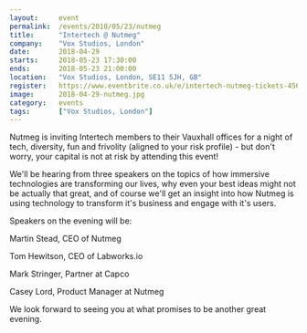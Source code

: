 ```yaml
---
layout: 	event
permalink:	/events/2018/05/23/nutmeg
title:		"Intertech @ Nutmeg"
company:	"Vox Studios, London"
date:		2018-04-29
starts:		2018-05-23 17:30:00
ends: 		2018-05-23 21:00:00
location:	"Vox Studios, London, SE11 5JH, GB"
register:	https://www.eventbrite.co.uk/e/intertech-nutmeg-tickets-45623669624
image: 		2018-04-29-nutmeg.jpg
category:	events
tags:		["Vox Studios, London"]
---
```


Nutmeg is inviting Intertech members to their Vauxhall offices for a night of tech, diversity, fun and frivolity (aligned to your risk profile) - but don't worry, your capital is not at risk by attending this event!

We'll be hearing from three speakers on the topics of how immersive technologies are transforming our lives, why even your best ideas might not be actually that great, and of course we'll get an insight into how Nutmeg is using technology to transform it's business and engage with it's users.

Speakers on the evening will be:

Martin Stead, CEO of Nutmeg

Tom Hewitson, CEO of Labworks.io

Mark Stringer, Partner at Capco

Casey Lord, Product Manager at Nutmeg

We look forward to seeing you at what promises to be another great evening.